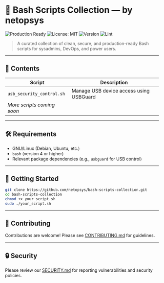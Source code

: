 # 🧰 Bash Scripts Collection — by netopsys

![Production Ready](https://img.shields.io/badge/status-production--ready-brightgreen?style=flat-square&labelColor=2e7d32&logo=checkmarx&logoColor=white)
![License: MIT](https://img.shields.io/badge/License-MIT-yellow.svg?style=flat-square&logo=opensourceinitiative&logoColor=black)
![Version](https://img.shields.io/badge/version-0.4.0-blue.svg?style=flat-square)
![Lint](https://github.com/netopsys/bash-scripts-collection/actions/workflows/lint.yml/badge.svg?style=flat-square)

> A curated collection of clean, secure, and production-ready Bash scripts for sysadmins, DevOps, and power users.

---

## 📁 Contents

| Script                      | Description                                   |
|-----------------------------|-----------------------------------------------|
| `usb_security_control.sh`   | Manage USB device access using USBGuard       |
| _More scripts coming soon_  |                                               |

---

## 🛠️ Requirements

- GNU/Linux (Debian, Ubuntu, etc.)
- `bash` (version 4 or higher)
- Relevant package dependencies (e.g., `usbguard` for USB control)

---

## 🚀 Getting Started

```bash
git clone https://github.com/netopsys/bash-scripts-collection.git
cd bash-scripts-collection
chmod +x your_script.sh
sudo ./your_script.sh
```

---

## 🤝 Contributing

Contributions are welcome! Please see [CONTRIBUTING.md](https://github.com/netopsys/bash-scripts-collection/blob/main/CONTRIBUTING.md) for guidelines.

---

## 🔒 Security

Please review our [SECURITY.md](https://github.com/netopsys/bash-scripts-collection/blob/main/SECURITY.md) for reporting vulnerabilities and security policies.